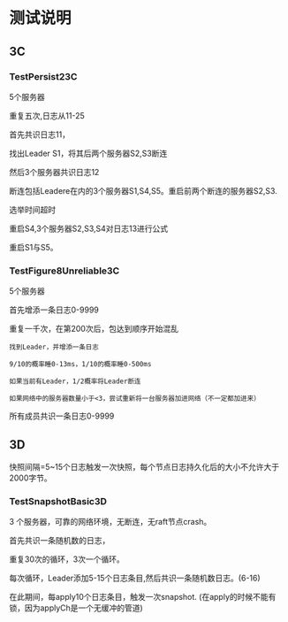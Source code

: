 # 测试说明



## 3C

### TestPersist23C

5个服务器

重复五次,日志从11-25

首先共识日志11，

找出Leader S1，将其后两个服务器S2,S3断连

然后3个服务器共识日志12

断连包括Leadere在内的3个服务器S1,S4,S5。重启前两个断连的服务器S2,S3.

选举时间超时

重启S4,3个服务器S2,S3,S4对日志13进行公式

重启S1与S5。

### TestFigure8Unreliable3C

5个服务器

首先增添一条日志0-9999

重复一千次，在第200次后，包达到顺序开始混乱

    找到Leader，并增添一条日志

    9/10的概率睡0-13ms，1/10的概率睡0-500ms

    如果当前有Leader，1/2概率将Leader断连

    如果网络中的服务器数量小于<3，尝试重新将一台服务器加进网络（不一定都加进来）

所有成员共识一条日志0-9999

## 3D

快照间隔=5~15个日志触发一次快照，每个节点日志持久化后的大小不允许大于2000字节。

### TestSnapshotBasic3D

3 个服务器，可靠的网络环境，无断连，无raft节点crash。

首先共识一条随机数的日志，

重复30次的循环，3次一个循环。

<!-- 其中两次受害者是leader+1，加害者是leader。一次受害者是leader，加害者是leader+1 -->

每次循环，Leader添加5-15个日志条目,然后共识一条随机数日志。(6-16)

在此期间，每apply10个日志条目，触发一次snapshot.
(在apply的时候不能有锁，因为applyCh是一个无缓冲的管道)